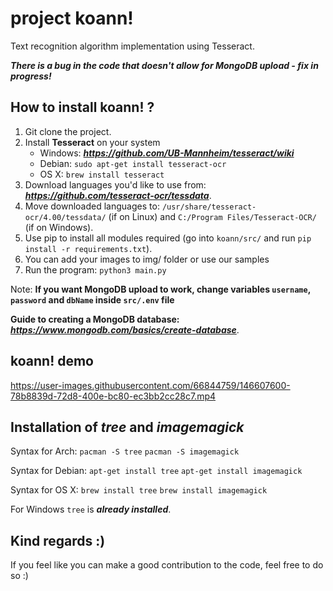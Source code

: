 # project koann!

Text recognition algorithm implementation using Tesseract.

***There is a bug in the code that doesn't allow for MongoDB upload - fix in progress!***

## How to install koann! ? 
1. Git clone the project.
2. Install **Tesseract** on your system
   - Windows: ***https://github.com/UB-Mannheim/tesseract/wiki***
   - Debian: ```sudo apt-get install tesseract-ocr```
   - OS X: ```brew install tesseract```
2. Download languages you'd like to use from: ***https://github.com/tesseract-ocr/tessdata***.
3. Move downloaded languages to: ```/usr/share/tesseract-ocr/4.00/tessdata/``` (if on Linux) and ```C:/Program Files/Tesseract-OCR/``` (if on Windows).
4. Use pip to install all modules required (go into ```koann/src/``` and run ```pip install -r requirements.txt```).
5. You can add your images to img/ folder or use our samples
6. Run the program: ```python3 main.py```

Note: **If you want MongoDB upload to work, change variables `username`, `password` and `dbName` inside `src/.env` file**

**Guide to creating a MongoDB database:** ***https://www.mongodb.com/basics/create-database***.

## koann! demo
https://user-images.githubusercontent.com/66844759/146607600-78b8839d-72d8-400e-bc80-ec3bb2cc28c7.mp4

## Installation of *tree* and *imagemagick*
Syntax for Arch: ```pacman -S tree```  ```pacman -S imagemagick```

Syntax for Debian: ```apt-get install tree``` ```apt-get install imagemagick```

Syntax for OS X: ```brew install tree``` ```brew install imagemagick```

For Windows ```tree``` is ***already installed***.

## Kind regards :)
If you feel like you can make a good contribution to the code, feel free to do so :) 
